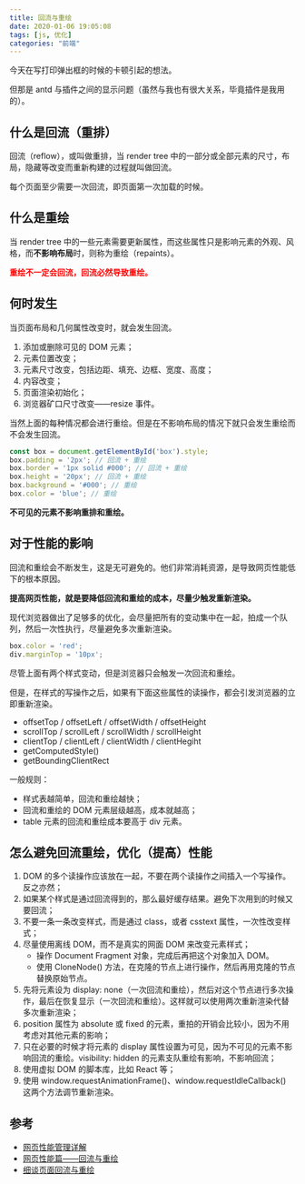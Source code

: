 ```yaml
---
title: 回流与重绘
date: 2020-01-06 19:05:08
tags: [js, 优化]
categories: "前端"
---
```


今天在写打印弹出框的时候的卡顿引起的想法。

但那是 antd 与插件之间的显示问题（虽然与我也有很大关系，毕竟插件是我用的）。

<!-- more -->

## 什么是回流（重排）

回流（reflow），或叫做重排，当 render tree 中的一部分或全部元素的尺寸，布局，隐藏等改变而重新构建的过程就叫做回流。

每个页面至少需要一次回流，即页面第一次加载的时候。

## 什么是重绘

当 render tree 中的一些元素需要更新属性，而这些属性只是影响元素的外观、风格，而**不影响布局**时，则称为重绘（repaints）。

**<p style="color: red;">重绘不一定会回流，回流必然导致重绘。</p>**

## 何时发生

当页面布局和几何属性改变时，就会发生回流。

1. 添加或删除可见的 DOM 元素；
2. 元素位置改变；
3. 元素尺寸改变，包括边距、填充、边框、宽度、高度；
4. 内容改变；
5. 页面渲染初始化；
6. 浏览器矿口尺寸改变——resize 事件。

当然上面的每种情况都会进行重绘。但是在不影响布局的情况下就只会发生重绘而不会发生回流。

```js
const box = document.getElementById('box').style;
box.padding = '2px'; // 回流 + 重绘
box.border = '1px solid #000'; // 回流 + 重绘
box.height = '20px'; // 回流 + 重绘
box.background = '#000'; // 重绘
box.color = 'blue'; // 重绘
```

**不可见的元素不影响重排和重绘。**

## 对于性能的影响

回流和重绘会不断发生，这是无可避免的。他们非常消耗资源，是导致网页性能低下的根本原因。

**提高网页性能，就是要降低回流和重绘的成本，尽量少触发重新渲染。**

现代浏览器做出了足够多的优化，会尽量把所有的变动集中在一起，拍成一个队列，然后一次性执行，尽量避免多次重新渲染。

```js
box.color = 'red';
div.marginTop = '10px';
```

尽管上面有两个样式变动，但是浏览器只会触发一次回流和重绘。

但是，在样式的写操作之后，如果有下面这些属性的读操作，都会引发浏览器的立即重新渲染。

* offsetTop / offsetLeft / offsetWidth / offsetHeight
* scrollTop / scrollLeft / scrollWidth / scrollHeight
* clientTop / clientLeft / clientWidth / clientHegiht
* getComputedStyle()
* getBoundingClientRect

一般规则：

* 样式表越简单，回流和重绘越快；
* 回流和重绘的 DOM 元素层级越高，成本就越高；
* table 元素的回流和重绘成本要高于 div 元素。

## 怎么避免回流重绘，优化（提高）性能

1. DOM 的多个读操作应该放在一起，不要在两个读操作之间插入一个写操作。反之亦然；
2. 如果某个样式是通过回流得到的，那么最好缓存结果。避免下次用到的时候又要回流；
3. 不要一条一条改变样式，而是通过 class，或者 csstext 属性，一次性改变样式；
4. 尽量使用离线 DOM，而不是真实的网面 DOM 来改变元素样式；
    * 操作 Document Fragment 对象，完成后再把这个对象加入 DOM。
    * 使用 CloneNode() 方法，在克隆的节点上进行操作，然后再用克隆的节点替换原始节点。
5. 先将元素设为 display: none（一次回流和重绘），然后对这个节点进行多次操作，最后在恢复显示（一次回流和重绘）。这样就可以使用两次重新渲染代替多次重新渲染；
6. position 属性为 absolute 或 fixed 的元素，重拍的开销会比较小，因为不用考虑对其他元素的影响；
7. 只在必要的时候才将元素的 display 属性设置为可见，因为不可见的元素不影响回流的重绘。visibility: hidden 的元素支队重绘有影响，不影响回流；
8. 使用虚拟 DOM 的脚本库，比如 React 等；
9. 使用 window.requestAnimationFrame()、window.requestldleCallback() 这两个方法调节重新渲染。

## 参考

* [网页性能管理详解](https://www.ruanyifeng.com/blog/2015/09/web-page-performance-in-depth.html)
* [网页性能篇——回流与重绘](https://www.codenong.com/js35073767a887/)
* [细谈页面回流与重绘](https://juejin.im/post/5c87bd375188257e3e47fdc5)
